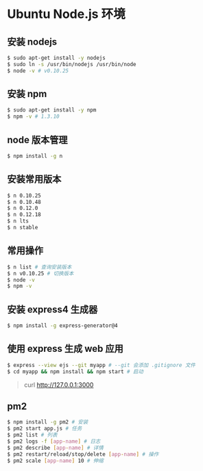 # Ubuntu Node.js 环境

## 安装 nodejs

```bash
$ sudo apt-get install -y nodejs
$ sudo ln -s /usr/bin/nodejs /usr/bin/node
$ node -v # v0.10.25
```

## 安装 npm

```bash
$ sudo apt-get install -y npm
$ npm -v # 1.3.10
```

## node 版本管理

```bash
$ npm install -g n
```

## 安装常用版本

```bash
$ n 0.10.25
$ n 0.10.48
$ n 0.12.0
$ n 0.12.18
$ n lts
$ n stable
```

## 常用操作

```bash
$ n list # 查询安装版本
$ n v0.10.25 # 切换版本
$ node -v
$ npm -v
```

## 安装 express4 生成器

```bash
$ npm install -g express-generator@4
```

## 使用 express 生成 web 应用

```bash
$ express --view ejs --git myapp # --git 会添加 .gitignore 文件
$ cd myapp && npm install && npm start # 启动
```

> curl http://127.0.0.1:3000


## pm2

```bash
$ npm install -g pm2 # 安装
$ pm2 start app.js # 任务
$ pm2 list # 列表
$ pm2 logs -f [app-name] # 日志
$ pm2 describe [app-name] # 详情
$ pm2 restart/reload/stop/delete [app-name] # 操作
$ pm2 scale [app-name] 10 # 伸缩
```